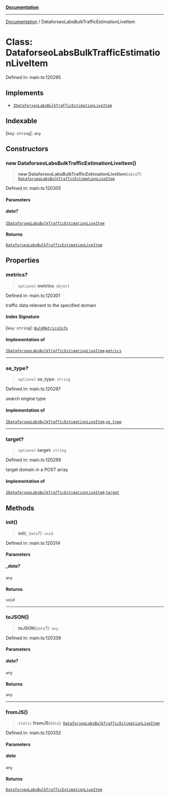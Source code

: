 [**Documentation**](../README.md)

***

[Documentation](../README.md) / DataforseoLabsBulkTrafficEstimationLiveItem

# Class: DataforseoLabsBulkTrafficEstimationLiveItem

Defined in: main.ts:120295

## Implements

- [`IDataforseoLabsBulkTrafficEstimationLiveItem`](../interfaces/IDataforseoLabsBulkTrafficEstimationLiveItem.md)

## Indexable

\[`key`: `string`\]: `any`

## Constructors

### new DataforseoLabsBulkTrafficEstimationLiveItem()

> **new DataforseoLabsBulkTrafficEstimationLiveItem**(`data`?): [`DataforseoLabsBulkTrafficEstimationLiveItem`](DataforseoLabsBulkTrafficEstimationLiveItem.md)

Defined in: main.ts:120305

#### Parameters

##### data?

[`IDataforseoLabsBulkTrafficEstimationLiveItem`](../interfaces/IDataforseoLabsBulkTrafficEstimationLiveItem.md)

#### Returns

[`DataforseoLabsBulkTrafficEstimationLiveItem`](DataforseoLabsBulkTrafficEstimationLiveItem.md)

## Properties

### metrics?

> `optional` **metrics**: `object`

Defined in: main.ts:120301

traffic data relevant to the specified domain

#### Index Signature

\[`key`: `string`\]: [`BulkMetricsInfo`](BulkMetricsInfo.md)

#### Implementation of

[`IDataforseoLabsBulkTrafficEstimationLiveItem`](../interfaces/IDataforseoLabsBulkTrafficEstimationLiveItem.md).[`metrics`](../interfaces/IDataforseoLabsBulkTrafficEstimationLiveItem.md#metrics)

***

### se\_type?

> `optional` **se\_type**: `string`

Defined in: main.ts:120297

search engine type

#### Implementation of

[`IDataforseoLabsBulkTrafficEstimationLiveItem`](../interfaces/IDataforseoLabsBulkTrafficEstimationLiveItem.md).[`se_type`](../interfaces/IDataforseoLabsBulkTrafficEstimationLiveItem.md#se_type)

***

### target?

> `optional` **target**: `string`

Defined in: main.ts:120299

target domain in a POST array

#### Implementation of

[`IDataforseoLabsBulkTrafficEstimationLiveItem`](../interfaces/IDataforseoLabsBulkTrafficEstimationLiveItem.md).[`target`](../interfaces/IDataforseoLabsBulkTrafficEstimationLiveItem.md#target)

## Methods

### init()

> **init**(`_data`?): `void`

Defined in: main.ts:120314

#### Parameters

##### \_data?

`any`

#### Returns

`void`

***

### toJSON()

> **toJSON**(`data`?): `any`

Defined in: main.ts:120339

#### Parameters

##### data?

`any`

#### Returns

`any`

***

### fromJS()

> `static` **fromJS**(`data`): [`DataforseoLabsBulkTrafficEstimationLiveItem`](DataforseoLabsBulkTrafficEstimationLiveItem.md)

Defined in: main.ts:120332

#### Parameters

##### data

`any`

#### Returns

[`DataforseoLabsBulkTrafficEstimationLiveItem`](DataforseoLabsBulkTrafficEstimationLiveItem.md)

